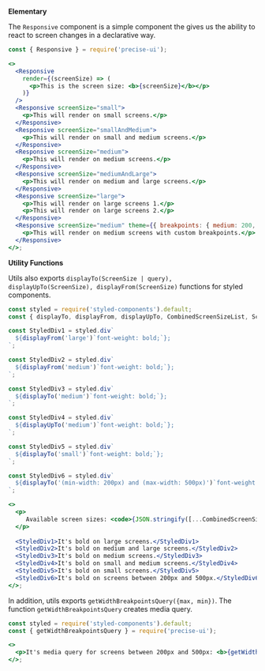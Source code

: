 **Elementary**

The `Responsive` component is a simple component the gives us the ability to react to screen changes in a declarative way.

```jsx
const { Responsive } = require('precise-ui');

<>
  <Responsive
    render={(screenSize) => (
      <p>This is the screen size: <b>{screenSize}</b></p>
    )}
  />
  <Responsive screenSize="small">
    <p>This will render on small screens.</p>
  </Responsive>
  <Responsive screenSize="smallAndMedium">
    <p>This will render on small and medium screens.</p>
  </Responsive>
  <Responsive screenSize="medium">
    <p>This will render on medium screens.</p>
  </Responsive>
  <Responsive screenSize="mediumAndLarge">
    <p>This will render on medium and large screens.</p>
  </Responsive>
  <Responsive screenSize="large">
    <p>This will render on large screens 1.</p>
    <p>This will render on large screens 2.</p>
  </Responsive>
  <Responsive screenSize="medium" theme={{ breakpoints: { medium: 200, large: 500 } }}>
    <p>This will render on medium screens with custom breakpoints.</p>
  </Responsive>
</>;
```

**Utility Functions**

Utils also exports `displayTo(ScreenSize | query), displayUpTo(ScreenSize), displayFrom(ScreenSize)` functions for styled components.

```jsx
const styled = require('styled-components').default;
const { displayTo, displayFrom, displayUpTo, CombinedScreenSizeList, ScreenSizeList } = require('precise-ui');

const StyledDiv1 = styled.div`
  ${displayFrom('large')`font-weight: bold;`};
`;

const StyledDiv2 = styled.div`
  ${displayFrom('medium')`font-weight: bold;`};
`;

const StyledDiv3 = styled.div`
  ${displayTo('medium')`font-weight: bold;`};
`;

const StyledDiv4 = styled.div`
  ${displayUpTo('medium')`font-weight: bold;`};
`;

const StyledDiv5 = styled.div`
  ${displayTo('small')`font-weight: bold;`};
`;

const StyledDiv6 = styled.div`
  ${displayTo('(min-width: 200px) and (max-width: 500px)')`font-weight: bold;`};
`;

<>
  <p>
     Available screen sizes: <code>{JSON.stringify([...CombinedScreenSizeList, ...ScreenSizeList])}</code>.
  </p>
  
  <StyledDiv1>It's bold on large screens.</StyledDiv1>
  <StyledDiv2>It's bold on medium and large screens.</StyledDiv2>
  <StyledDiv3>It's bold on medium screens.</StyledDiv3>
  <StyledDiv4>It's bold on small and medium screens.</StyledDiv4>
  <StyledDiv5>It's bold on small screens.</StyledDiv5>
  <StyledDiv6>It's bold on screens between 200px and 500px.</StyledDiv6>
</>;
```

In addition, utils exports `getWidthBreakpointsQuery({max, min})`.
The function `getWidthBreakpointsQuery` creates media query.

```jsx
const styled = require('styled-components').default;
const { getWidthBreakpointsQuery } = require('precise-ui');

<>
  <p>It's media query for screens between 200px and 500px: <b>{getWidthBreakpointsQuery({min: 200, max: 501})}</b></p>
</>;
```